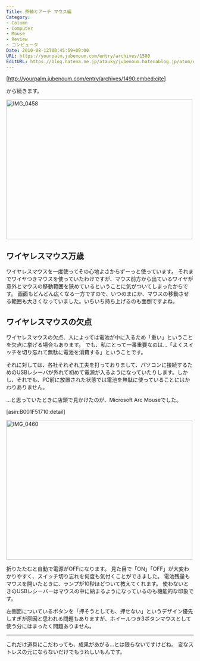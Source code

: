 ```yaml
---
Title: 茶軸とアーチ マウス編
Category:
- Column
- Computer
- Mouse
- Review
- コンピュータ
Date: 2010-08-12T00:45:59+09:00
URL: https://yourpalm.jubenoum.com/entry/archives/1500
EditURL: https://blog.hatena.ne.jp/atauky/jubenoum.hatenablog.jp/atom/entry/6653458415120890082
---
```


[http://yourpalm.jubenoum.com/entry/archives/1490:embed:cite]


から続きます。

<!-- [flickr id="4882443228" thumbnail="medium"] -->

<a class='flickr2tag-img' href='http://www.flickr.com/photo.gne?id=4882443228' title='IMG_0458'><img width='500px' height='375px' src='http://farm5.static.flickr.com/4073/4882443228_dcb787b65a.jpg' alt='IMG_0458'></a>


<h2>ワイヤレスマウス万歳</h2>

ワイヤレスマウスを一度使ってその心地よさからずーっと使っています。
それまでワイヤつきマウスを使っていたわけですが、マウス前方から出ているワイヤが意外とマウスの移動範囲を狭めているということに気がついてしまったからです。
画面もどんどん広くなる一方ですので、いつのまにか、マウスの移動させる範囲も大きくなっていました。いちいち持ち上げるのも面倒ですよね。

<h2>ワイヤレスマウスの欠点</h2>

ワイヤレスマウスの欠点、人によっては電池が中に入るため「重い」ということを欠点に挙げる場合もあります。
でも、私にとって一番重要なのは…「よくスイッチを切り忘れて無駄に電池を消費する」ということです。

それに対しては、各社それぞれ工夫を打っておりまして、パソコンに接続するためのUSBレシーバが外れて初めて電源が入るようになっていたりします。しかし、それでも、PC前に放置された状態では電池を無駄に使っていることにはかわりありません。

…と思っていたときに店頭で見かけたのが、Microsoft Arc Mouseでした。



[asin:B001F51710:detail]
<!-- [flickr id="4882443514" thumbnail="medium"] -->
<a class='flickr2tag-img' href='http://www.flickr.com/photo.gne?id=4882443514' title='IMG_0460'><img width='500px' height='375px' src='http://farm5.static.flickr.com/4143/4882443514_8425985d40.jpg' alt='IMG_0460'></a>

折りたたむと自動で電源がOFFになります。
見た目で「ON」「OFF」が大変わかりやすく、スイッチ切り忘れを何度も気付くことができました。
電池残量もマウスを開いたときに、ランプが10秒ほどついて教えてくれます。
使わないときのUSBレシーバーはマウスの中に納まるようになっているのも機能的な印象です。

左側面についているボタンを「押そうとしても、押せない」というデザイン優先しすぎが原因と思われる問題もありますが、ホイールつき3ボタンマウスとして使う分にはまったく問題ありません。

<hr />

これだけ道具にこだわっても、成果があがる…とは限らないですけどね。
変なストレスの元にならないだけでもうれしいもんです。



